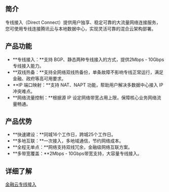## 简介
专线接入（Direct Connect）提供用户独享、稳定可靠的大流量网络连接服务，您可使用专线连接腾讯云与本地数据中心，实现灵活可靠的混合云架构部署。

## 产品功能
- **专线接入：**支持 BGP、静态两种专线接入的方式，提供2Mbps - 10Gbps专线接入能力。
- **双线热备：**支持全网络双线热备份，单条故障不影响专线正常运行，满足金融、政府等高可用要求。
-  **IP 端口映射：**支持 NAT、NAPT 功能，帮助用户解决多数据中心接入 IP 冲突难点。
- **网络流量控制：**根据源 IP 设定网络带宽占用上限，保障核心业务网络流量畅通。

## 产品优势
- **快速建设：**同城16个工作日，跨城25个工作日。
- **多地互联：**一次接入，多地域通信，节约网络成本。
- **全程无单点：**网络支持双线冗余，金融级网络互联方案。
- **多带宽覆盖：**2Mbps - 10Gbps带宽支持，大容量专线接入。

## 详细了解
[金融云专线接入](http://cloud.tencent.com/product/dc)
